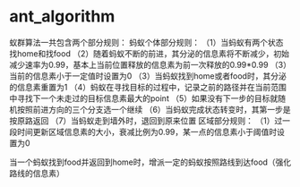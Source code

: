 # ant_algorithm
蚁群算法一共包含两个部分规则：
  蚂蚁个体部分规则：
      （1）当蚂蚁有两个状态 找home和找food
      （2）随着蚂蚁不断的前进，其分泌的信息素将不断减少，初始减少速率为0.99，基本上当前位置释放的信息素为前一次释放的0.99*0.99
      （3）当前的信息素小于一定值时设置为0
      （3）当蚂蚁找到home或者food时，其分泌的信息素重置为1
      （4）蚂蚁在寻找目标的过程中，记录之前的路径并在当前范围中寻找下一个未走过的目标信息素最大的point
      （5）如果没有下一步的目标就随机按照前进方向的三个分支选一个继续
      （6）当蚂蚁完成状态转变时，其第一步是按原路返回
      （7）当蚂蚁走到墙外时，退回到原来位置
  区域部分规则：
      （1）过一段时间更新区域信息素的大小，衰减比例为0.99，某一点的信息素小于阈值时设置为0
  
  当一个蚂蚁找到food并返回到home时，增派一定的蚂蚁按照路线到达food（强化路线的信息素）
